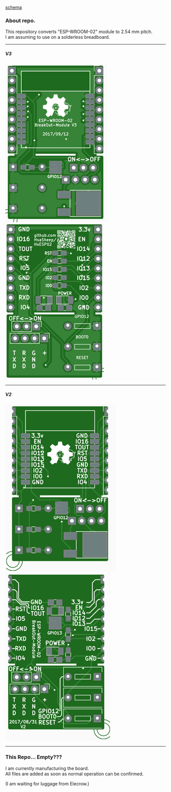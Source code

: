[schema](ESP-WROOM-02_BreakOut)

### About repo. ###
  
  
This repository converts "ESP-WROOM-02" module to 2.54 mm pitch.  
I am assuming to use on a solderless breadboard.

---

##### V3 #####

![Top View(image)](/doc/HsESP02-V3_Top.PNG) ![Bottom View(image)](/doc/HsESP02-V3_Bottom.PNG)  
<!--

[schema]
-->

---

##### V2 #####

![Top View(image)](/doc/esp-wroom-02_BO_top.PNG) ![Bottom View(image)](/doc/esp-wroom-02_BO_bottom.PNG)  
<!--

[schema]
-->

---
  
  
### This Repo... Empty??? ###
  
I am currently manufacturing the board.  
All files are added as soon as normal operation can be confirmed.
  
(I am waiting for luggage from Elecrow.)
